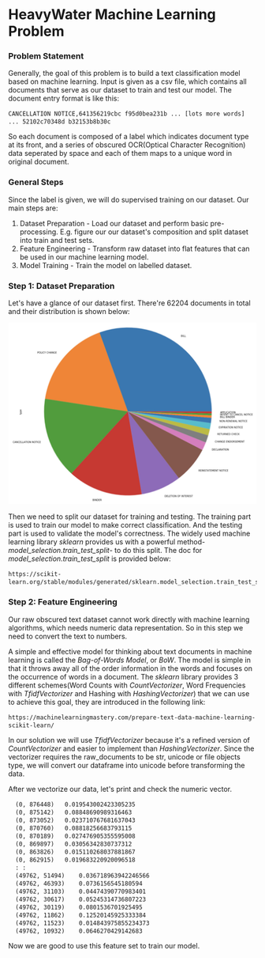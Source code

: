 # HeavyWater Machine Learning Problem



### Problem Statement

Generally, the goal of this problem is to build a text classification model based on machine learning. Input is given as a csv file, which contains all documents that serve as our dataset to train and test our model. The document entry format is like this:

```
CANCELLATION NOTICE,641356219cbc f95d0bea231b ... [lots more words] ... 52102c70348d b32153b8b30c
```

So each document is composed of a label which indicates document type at its front, and a series of obscured OCR(Optical Character Recognition) data seperated by space and each of them maps to a unique word in original document.



### General Steps

Since the label is given, we will do supervised training on our dataset. Our main steps are:
1. Dataset Preparation - Load our dataset and perform basic pre-processing. E.g. figure our our dataset's composition and split dataset into train and test sets.
2. Feature Engineering - Transform raw dataset into flat features that can be used in our machine learning model.
3. Model Training - Train the model on labelled dataset.



### Step 1: Dataset Preparation

Let's have a glance of our dataset first. There're 62204 documents in total and their distribution is shown below:

![](images/data_plot.jpeg)

Then we need to split our dataset for training and testing. The training part is used to train our model to make correct classification. And the testing part is used to validate the model's correctness. 
The widely used machine learning library *sklearn* provides us with a powerful method-*model_selection.train_test_split*- to do this split. 
The doc for *model_selection.train_test_split* is provided below:
```
https://scikit-learn.org/stable/modules/generated/sklearn.model_selection.train_test_split.html
```



### Step 2: Feature Engineering

Our raw obscured text dataset cannot work directly with machine learning algorithms, which needs numeric data representation. So in this step we need to convert the text to numbers. 

A simple and effective model for thinking about text documents in machine learning is called the *Bag-of-Words Model*, or *BoW*. The model is simple in that it throws away all of the order information in the words and focuses on the occurrence of words in a document. The *sklearn* library provides 3 different schemes(Word Counts with *CountVectorizer*, Word Frequencies with *TfidfVectorizer* and Hashing with *HashingVectorizer*) that we can use to achieve this goal, they are introduced in the following link:
```
https://machinelearningmastery.com/prepare-text-data-machine-learning-scikit-learn/
```
In our solution we will use *TfidfVectorizer* because it's a refined version of *CountVectorizer* and easier to implement than *HashingVectorizer*. Since the vectorizer requires the raw_documents to be str, unicode or file objects type, we will convert our dataframe into unicode before transforming the data. 

After we vectorize our data, let's print and check the numeric vector.
```
  (0, 876448)	0.019543002423305235
  (0, 875142)	0.08848690989316463
  (0, 873052)	0.023710767681637043
  (0, 870760)	0.08818256683793115
  (0, 870189)	0.027476905355595008
  (0, 869897)	0.03056342830737312
  (0, 863826)	0.015110268037881867
  (0, 862915)	0.019683220920096518
  :	:
  (49762, 51494)	0.036718963942246566
  (49762, 46393)	0.0736156545180594
  (49762, 31103)	0.04474390770983401
  (49762, 30617)	0.05245314736807223
  (49762, 30119)	0.0801536701925495
  (49762, 11862)	0.12520145925333384
  (49762, 11523)	0.014843975855234373
  (49762, 10932)	0.0646270429142683
```
Now we are good to use this feature set to train our model.

